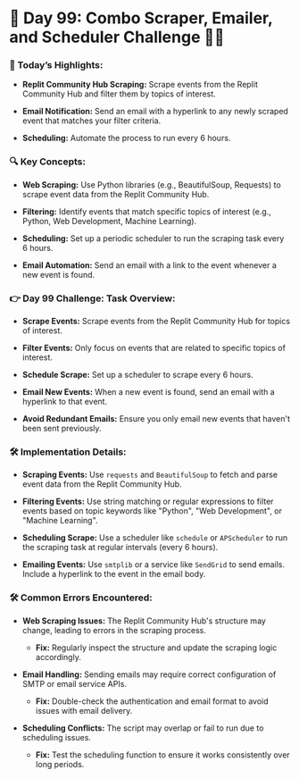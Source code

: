 # 🌟 Day 99: Combo Scraper, Emailer, and Scheduler Challenge 📝💡


### 🎊 Today’s Highlights:

* **Replit Community Hub Scraping:** Scrape events from the Replit Community Hub and filter them by topics of interest.

* **Email Notification:** Send an email with a hyperlink to any newly scraped event that matches your filter criteria.

* **Scheduling:** Automate the process to run every 6 hours.

### 🔍 Key Concepts:

* **Web Scraping:** Use Python libraries (e.g., BeautifulSoup, Requests) to scrape event data from the Replit Community Hub.

* **Filtering:** Identify events that match specific topics of interest (e.g., Python, Web Development, Machine Learning).

* **Scheduling:** Set up a periodic scheduler to run the scraping task every 6 hours.

* **Email Automation:** Send an email with a link to the event whenever a new event is found.

### 👉 Day 99 Challenge: Task Overview:

* **Scrape Events:** Scrape events from the Replit Community Hub for topics of interest.

* **Filter Events:** Only focus on events that are related to specific topics of interest.

* **Schedule Scrape:** Set up a scheduler to scrape every 6 hours.

* **Email New Events:** When a new event is found, send an email with a hyperlink to that event.

* **Avoid Redundant Emails:** Ensure you only email new events that haven't been sent previously.

### 🛠️ Implementation Details:

* **Scraping Events:** Use ```requests``` and ```BeautifulSoup``` to fetch and parse event data from the Replit Community Hub.

* **Filtering Events:** Use string matching or regular expressions to filter events based on topic keywords like "Python", "Web Development", or "Machine Learning".

* **Scheduling Scrape:** Use a scheduler like ```schedule``` or ```APScheduler``` to run the scraping task at regular intervals (every 6 hours).

* **Emailing Events:** Use ```smtplib``` or a service like ```SendGrid``` to send emails. Include a hyperlink to the event in the email body.

### 🛠️ Common Errors Encountered:

* **Web Scraping Issues:** The Replit Community Hub's structure may change, leading to errors in the scraping process.

    * **Fix:** Regularly inspect the structure and update the scraping logic accordingly.

* **Email Handling:** Sending emails may require correct configuration of SMTP or email service APIs.

     * **Fix:** Double-check the authentication and email format to avoid issues with email delivery.

* **Scheduling Conflicts:** The script may overlap or fail to run due to scheduling issues.

     * **Fix:** Test the scheduling function to ensure it works consistently over long periods.
